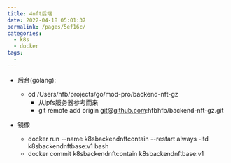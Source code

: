 ```yaml
---
title: 4nft后端
date: 2022-04-18 05:01:37
permalink: /pages/5ef16c/
categories:
  - k8s
  - docker
tags:
  - 
---
```


  * 后台(golang): 
    * cd /Users/hfb/projects/go/mod-pro/backend-nft-gz
      * 从ipfs服务器参考而来
      * git remote add origin git@github.com:hfbhfb/backend-nft-gz.git


  * 镜像  
    *  docker run --name k8sbackendnftcontain --restart always -itd k8sbackendnftbase:v1 bash
    * docker commit k8sbackendnftcontain k8sbackendnftbase:v1 


